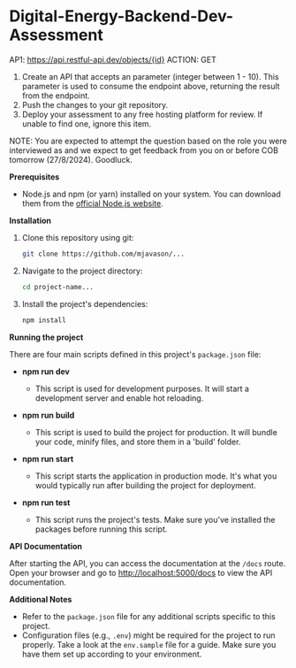 # Digital-Energy-Backend-Dev-Assessment

AP1: https://api.restful-api.dev/objects/{id}
ACTION: GET
1. Create an API that accepts an parameter (integer between 1 - 10). This parameter is used to consume the endpoint above, returning the result from the endpoint.
2. Push the changes to your git repository.
3. Deploy your assessment to any free hosting platform for review. If unable to find one, ignore this item.

NOTE: You are expected to attempt the question based on the role you were interviewed as and we expect to get feedback from you on or before COB tomorrow (27/8/2024). Goodluck.

**Prerequisites**

- Node.js and npm (or yarn) installed on your system. You can download them from the [official Node.js website](https://nodejs.org).

**Installation**

1. Clone this repository using git:

   ```bash
   git clone https://github.com/mjavason/...
   ```

2. Navigate to the project directory:

   ```bash
   cd project-name...
   ```

3. Install the project's dependencies:

   ```bash
   npm install
   ```

**Running the project**

There are four main scripts defined in this project's `package.json` file:

- **npm run dev**

  - This script is used for development purposes. It will start a development server and enable hot reloading.

- **npm run build**

  - This script is used to build the project for production. It will bundle your code, minify files, and store them in a 'build' folder.

- **npm run start**

  - This script starts the application in production mode. It's what you would typically run after building the project for deployment.

- **npm run test**
  - This script runs the project's tests. Make sure you've installed the packages before running this script.

**API Documentation**

After starting the API, you can access the documentation at the `/docs` route. Open your browser and go to [http://localhost:5000/docs](http://localhost:5000/docs) to view the API documentation.

**Additional Notes**

- Refer to the `package.json` file for any additional scripts specific to this project.
- Configuration files (e.g., `.env`) might be required for the project to run properly. Take a look at the `env.sample` file for a guide. Make sure you have them set up according to your environment.